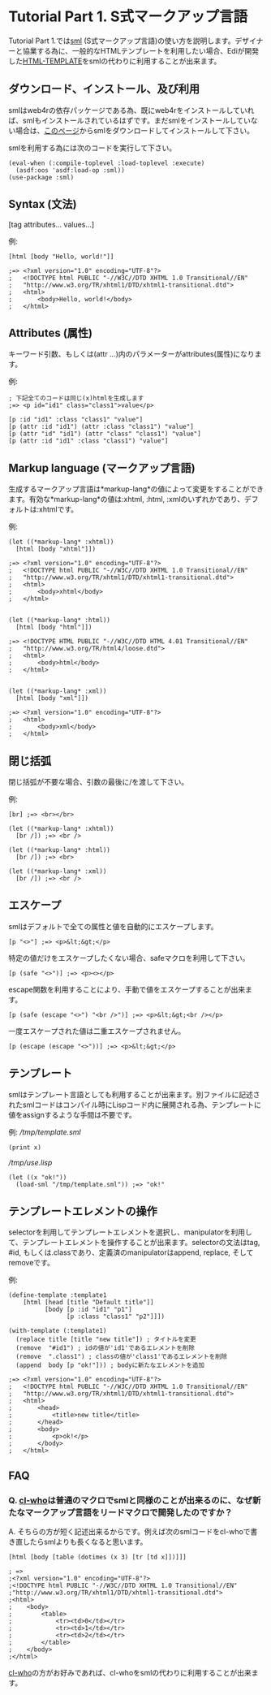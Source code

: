 Tutorial Part 1. S式マークアップ言語
=====================================
Tutorial Part 1.では[sml](http://github.com/tomoyuki28jp/sml/) (S式マークアップ言語)の使い方を説明します。デザイナーと協業する為に、一般的なHTMLテンプレートを利用したい場合、Ediが開発した[HTML-TEMPLATE](http://www.weitz.de/html-template/)をsmlの代わりに利用することが出来ます。


ダウンロード、インストール、及び利用
-------------------------------------
smlはweb4rの依存パッケージである為、既にweb4rをインストールしていれば、smlもインストールされているはずです。まだsmlをインストールしていない場合は、[このページ](https://github.com/tomoyuki28jp/sml)からsmlをダウンロードしてインストールして下さい。

smlを利用する為には次のコードを実行して下さい。

    (eval-when (:compile-toplevel :load-toplevel :execute)
      (asdf:oos 'asdf:load-op :sml))
    (use-package :sml)

Syntax (文法)
--------------
[tag attributes... values...]

例:

    [html [body "Hello, world!"]]

    ;=> <?xml version="1.0" encoding="UTF-8"?>
    ;   <!DOCTYPE html PUBLIC "-//W3C//DTD XHTML 1.0 Transitional//EN"
    ;   "http://www.w3.org/TR/xhtml1/DTD/xhtml1-transitional.dtd">
    ;   <html>
    ;       <body>Hello, world!</body>
    ;   </html>

Attributes (属性)
------------------
キーワード引数、もしくは(attr ...)内のパラメーターがattributes(属性)になります。

例:

    ; 下記全てのコードは同じ(x)htmlを生成します
    ;=> <p id="id1" class="class1">value</p>
    
    [p :id "id1" :class "class1" "value"]
    [p (attr :id "id1") (attr :class "class1") "value"]
    [p (attr "id" "id1") (attr "class" "class1") "value"]
    [p (attr :id "id1" :class "class1") "value"]
    
Markup language (マークアップ言語)
-----------------------------------
生成するマークアップ言語は\*markup-lang\*の値によって変更をすることができます。有効な\*markup-lang\*の値は:xhtml, :html, :xmlのいずれかであり、デフォルトは:xhtmlです。

例:

    (let ((*markup-lang* :xhtml))
      [html [body "xhtml"]])

    ;=> <?xml version="1.0" encoding="UTF-8"?>
    ;   <!DOCTYPE html PUBLIC "-//W3C//DTD XHTML 1.0 Transitional//EN"
    ;   "http://www.w3.org/TR/xhtml1/DTD/xhtml1-transitional.dtd">
    ;   <html>
    ;       <body>xhtml</body>
    ;   </html>


    (let ((*markup-lang* :html))
      [html [body "html"]])      

    ;=> <!DOCTYPE HTML PUBLIC "-//W3C//DTD HTML 4.01 Transitional//EN"
    ;   "http://www.w3.org/TR/html4/loose.dtd">
    ;   <html>
    ;       <body>html</body>
    ;   </html>


    (let ((*markup-lang* :xml))
      [html [body "xml"]])

    ;=> <?xml version="1.0" encoding="UTF-8"?>
    ;   <html>
    ;       <body>xml</body>
    ;   </html>

閉じ括弧
---------
閉じ括弧が不要な場合、引数の最後に/を渡して下さい。

例:

    [br] ;=> <br></br>

    (let ((*markup-lang* :xhtml))
      [br /]) ;=> <br />

    (let ((*markup-lang* :html))
      [br /]) ;=> <br>

    (let ((*markup-lang* :xml))
      [br /]) ;=> <br />

エスケープ
-----------
smlはデフォルトで全ての属性と値を自動的にエスケープします。

    [p "<>"] ;=> <p>&lt;&gt;</p>

特定の値だけをエスケープしたくない場合、safeマクロを利用して下さい。

    [p (safe "<>")] ;=> <p><></p>

escape関数を利用することにより、手動で値をエスケープすることが出来ます。

    [p (safe (escape "<>") "<br />")] ;=> <p>&lt;&gt;<br /></p>

一度エスケープされた値は二重エスケープされません。

    [p (escape (escape "<>"))] ;=> <p>&lt;&gt;</p>

テンプレート
-------------
smlはテンプレート言語としても利用することが出来ます。別ファイルに記述されたsmlコードはコンパイル時にLispコード内に展開される為、テンプレートに値をassignするような手間は不要です。

例:
*/tmp/template.sml*

    (print x)

*/tmp/use.lisp*

    (let ((x "ok!"))
      (load-sml "/tmp/template.sml")) ;=> "ok!"

テンプレートエレメントの操作
-----------------------------
selectorを利用してテンプレートエレメントを選択し、manipulatorを利用して、テンプレートエレメントを操作することが出来ます。selectorの文法はtag, #id, もしくは.classであり、定義済のmanipulatorはappend, replace, そしてremoveです。

例:

    (define-template :template1
        [html [head [title "Default title"]]
              [body [p :id "id1" "p1"]
                    [p :class "class1" "p2"]]])
    
    (with-template (:template1)
      (replace title [title "new title"]) ; タイトルを変更
      (remove  "#id1") ; idの値が'id1'であるエレメントを削除
      (remove  ".class1") ; classの値が'class1'であるエレメントを削除
      (append  body [p "ok!"])) ; bodyに新たなエレメントを追加

    ;=> <?xml version="1.0" encoding="UTF-8"?>
    ;   <!DOCTYPE html PUBLIC "-//W3C//DTD XHTML 1.0 Transitional//EN"
    ;   "http://www.w3.org/TR/xhtml1/DTD/xhtml1-transitional.dtd">
    ;   <html>
    ;       <head>
    ;           <title>new title</title>
    ;       </head>
    ;       <body>
    ;           <p>ok!</p>
    ;       </body>
    ;   </html>

FAQ
----
### Q. [cl-who](http://www.weitz.de/cl-who/)は普通のマクロでsmlと同様のことが出来るのに、なぜ新たなマークアップ言語をリードマクロで開発したのですか？

A. そちらの方が短く記述出来るからです。例えば次のsmlコードをcl-whoで書き直したらsmlよりも長くなると思います。

    [html [body [table (dotimes (x 3) [tr [td x]])]]]
    
    ; =>
    ;<?xml version="1.0" encoding="UTF-8"?>
    ;<!DOCTYPE html PUBLIC "-//W3C//DTD XHTML 1.0 Transitional//EN"
    ;"http://www.w3.org/TR/xhtml1/DTD/xhtml1-transitional.dtd">
    ;<html>
    ;    <body>
    ;        <table>
    ;            <tr><td>0</td></tr>
    ;            <tr><td>1</td></tr>
    ;            <tr><td>2</td></tr>
    ;        </table>
    ;    </body>
    ;</html>


[cl-who](http://www.weitz.de/cl-who/)の方がお好みであれば、cl-whoをsmlの代わりに利用することが出来ます。
